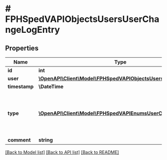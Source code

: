 # # FPHSpedVAPIObjectsUsersUserChangeLogEntry

## Properties

Name | Type | Description | Notes
------------ | ------------- | ------------- | -------------
**id** | **int** |  | [readonly]
**user** | [**\OpenAPI\Client\Model\FPHSpedVAPIObjectsUsersUser**](FPHSpedVAPIObjectsUsersUser.md) |  | [readonly]
**timestamp** | **\DateTime** |  | [readonly]
**type** | [**\OpenAPI\Client\Model\FPHSpedVAPIEnumsUserChangeEntryType**](FPHSpedVAPIEnumsUserChangeEntryType.md) | 0 &#x3D; ChangedName  1 &#x3D; JoinedSpedition  2 &#x3D; DismissedBySpedition  3 &#x3D; Quitted  4 &#x3D; ChangedProfileData  5 &#x3D; FoundedSpedition  -1 &#x3D; NotSet | [readonly]
**comment** | **string** |  | [readonly]

[[Back to Model list]](../../README.md#models) [[Back to API list]](../../README.md#endpoints) [[Back to README]](../../README.md)
